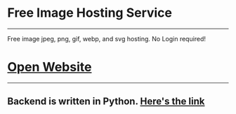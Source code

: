 # Free Image Hosting Service
---
Free image jpeg, png, gif, webp, and svg hosting. No Login required!

# [Open Website](https://imghosting.misterh.dev)
---

## Backend is written in Python. [Here's the link](https://github.com/misterh01/Image-Hosting-Backend)
